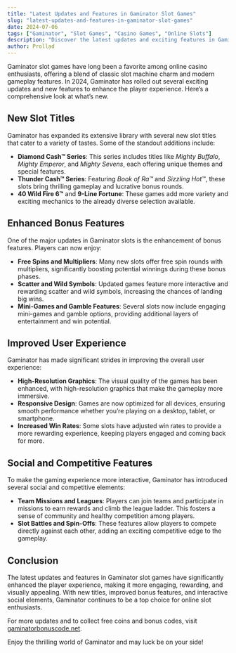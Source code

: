 ```yaml
---
title: "Latest Updates and Features in Gaminator Slot Games"
slug: "latest-updates-and-features-in-gaminator-slot-games"
date: 2024-07-06
tags: ["Gaminator", "Slot Games", "Casino Games", "Online Slots"]
description: "Discover the latest updates and exciting features in Gaminator slot games, including new titles, bonus features, and gameplay improvements."
author: Prollad
---
```


Gaminator slot games have long been a favorite among online casino enthusiasts, offering a blend of classic slot machine charm and modern gameplay features. In 2024, Gaminator has rolled out several exciting updates and new features to enhance the player experience. Here’s a comprehensive look at what’s new.

## New Slot Titles

Gaminator has expanded its extensive library with several new slot titles that cater to a variety of tastes. Some of the standout additions include:

- **Diamond Cash™ Series**: This series includes titles like *Mighty Buffalo*, *Mighty Emperor*, and *Mighty Sevens*, each offering unique themes and special features.
- **Thunder Cash™ Series**: Featuring *Book of Ra™* and *Sizzling Hot™*, these slots bring thrilling gameplay and lucrative bonus rounds.
- **40 Wild Fire 6™** and **9-Line Fortune**: These games add more variety and exciting mechanics to the already diverse selection available.

## Enhanced Bonus Features

One of the major updates in Gaminator slots is the enhancement of bonus features. Players can now enjoy:

- **Free Spins and Multipliers**: Many new slots offer free spin rounds with multipliers, significantly boosting potential winnings during these bonus phases.
- **Scatter and Wild Symbols**: Updated games feature more interactive and rewarding scatter and wild symbols, increasing the chances of landing big wins.
- **Mini-Games and Gamble Features**: Several slots now include engaging mini-games and gamble options, providing additional layers of entertainment and win potential.

## Improved User Experience

Gaminator has made significant strides in improving the overall user experience:

- **High-Resolution Graphics**: The visual quality of the games has been enhanced, with high-resolution graphics that make the gameplay more immersive.
- **Responsive Design**: Games are now optimized for all devices, ensuring smooth performance whether you’re playing on a desktop, tablet, or smartphone.
- **Increased Win Rates**: Some slots have adjusted win rates to provide a more rewarding experience, keeping players engaged and coming back for more.

## Social and Competitive Features

To make the gaming experience more interactive, Gaminator has introduced several social and competitive elements:

- **Team Missions and Leagues**: Players can join teams and participate in missions to earn rewards and climb the league ladder. This fosters a sense of community and healthy competition among players.
- **Slot Battles and Spin-Offs**: These features allow players to compete directly against each other, adding an exciting competitive edge to the gameplay.

## Conclusion

The latest updates and features in Gaminator slot games have significantly enhanced the player experience, making it more engaging, rewarding, and visually appealing. With new titles, improved bonus features, and interactive social elements, Gaminator continues to be a top choice for online slot enthusiasts.

For more updates and to collect free coins and bonus codes, visit [gaminatorbonuscode.net](https://www.gaminatorbonuscode.net).

Enjoy the thrilling world of Gaminator and may luck be on your side!